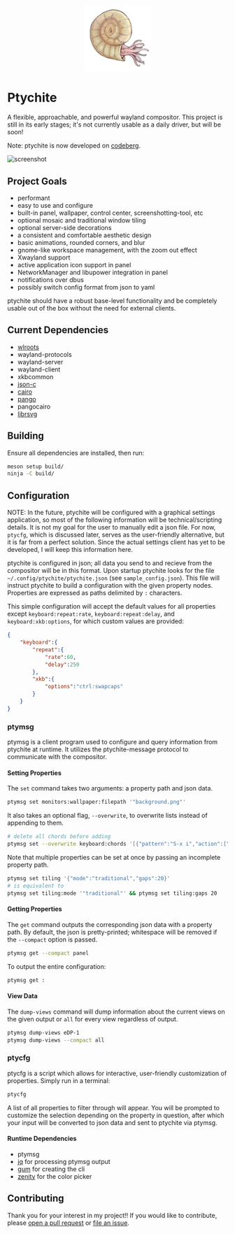 <div align="center">
<img src="ptychite.png" width=30% height=30%>
</div>

# Ptychite
A flexible, approachable, and powerful wayland compositor. This project is still in its early stages; it's not currently usable as a daily driver, but will be soon!

Note: ptychite is now developed on [codeberg](https://codeberg.org/kolunmi/ptychite).

![screenshot](https://codeberg.org/attachments/24ab0d93-2dfa-4115-82e6-4ac188f76f52 "screenshot")

## Project Goals
* performant
* easy to use and configure
* built-in panel, wallpaper, control center, screenshotting-tool, etc
* optional mosaic and traditional window tiling
* optional server-side decorations
* a consistent and comfortable aesthetic design
* basic animations, rounded corners, and blur
* gnome-like workspace management, with the zoom out effect
* Xwayland support
* active application icon support in panel
* NetworkManager and libupower integration in panel
* notifications over dbus
* possibly switch config format from json to yaml

ptychite should have a robust base-level functionality and be completely usable out of the box without the need for external clients.

## Current Dependencies
* [wlroots](https://gitlab.freedesktop.org/wlroots/wlroots)
* wayland-protocols
* wayland-server
* wayland-client
* xkbcommon
* [json-c](https://github.com/json-c/json-c)
* [cairo](https://www.cairographics.org/)
* [pango](https://pango.gnome.org/)
* pangocairo
* [librsvg](https://gitlab.gnome.org/GNOME/librsvg)

## Building
Ensure all dependencies are installed, then run:
```sh
meson setup build/
ninja -C build/
```

## Configuration
NOTE: In the future, ptychite will be configured with a graphical settings application, so most of the following information will be technical/scripting details. It is not my goal for the user to manually edit a json file. For now, `ptycfg`, which is discussed later, serves as the user-friendly alternative, but it is far from a perfect solution. Since the actual settings client has yet to be developed, I will keep this information here.

ptychite is configured in json; all data you send to and recieve from the compositor will be in this format. Upon startup ptychite looks for the file `~/.config/ptychite/ptychite.json` (see `sample_config.json`). This file will instruct ptychite to build a configuration with the given property nodes. Properties are expressed as paths delimited by `:` characters.

This simple configuration will accept the default values for all properties except `keyboard:repeat:rate`, `keyboard:repeat:delay`, and `keyboard:xkb:options`, for which custom values are provided:
```json
{
	"keyboard":{
		"repeat":{
			"rate":60,
			"delay":250
		},
		"xkb":{
			"options":"ctrl:swapcaps"
		}
	}
}
```

### ptymsg
ptymsg is a client program used to configure and query information from ptychite at runtime. It utilizes the ptychite-message protocol to communicate with the compositor.

#### Setting Properties
The `set` command takes two arguments: a property path and json data.
```sh
ptymsg set monitors:wallpaper:filepath '"background.png"'
```
It also takes an optional flag, `--overwrite`, to overwrite lists instead of appending to them.
```sh
# delete all chords before adding
ptymsg set --overwrite keyboard:chords '[{"pattern":"S-x i","action":["spawn","firefox"]}]'
```
Note that multiple properties can be set at once by passing an incomplete property path.
```sh
ptymsg set tiling '{"mode":"traditional","gaps":20}'
# is equivalent to
ptymsg set tiling:mode '"traditional"' && ptymsg set tiling:gaps 20
```

#### Getting Properties
The `get` command outputs the corresponding json data with a property path. By default, the json is pretty-printed; whitespace will be removed if the `--compact` option is passed.
```sh
ptymsg get --compact panel
```
To output the entire configuration:
```sh
ptymsg get :
```

#### View Data
The `dump-views` command will dump information about the current views on the given output or `all` for every view regardless of output.
```sh
ptymsg dump-views eDP-1
ptymsg dump-views --compact all
```

### ptycfg
ptycfg is a script which allows for interactive, user-friendly customization of properties. Simply run in a terminal:
```sh
ptycfg
```
A list of all properties to filter through will appear. You will be prompted to customize the selection depending on the property in question, after which your input will be converted to json data and sent to ptychite via ptymsg.

#### Runtime Dependencies
* ptymsg
* [jq](https://github.com/jqlang/jq) for processing ptymsg output
* [gum](https://github.com/charmbracelet/gum) for creating the cli
* [zenity](https://gitlab.gnome.org/GNOME/zenity) for the color picker

## Contributing
Thank you for your interest in my project!! If you would like to contribute, please [open a pull request](https://codeberg.org/kolunmi/ptychite/pulls) or [file an issue](https://codeberg.org/kolunmi/ptychite/issues).
